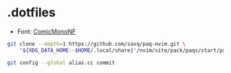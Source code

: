 # .dotfiles

- Font: [ComicMonoNF](https://github.com/xtevenx/ComicMonoNF)

```sh
git clone --depth=1 https://github.com/savq/paq-nvim.git \
    "${XDG_DATA_HOME:-$HOME/.local/share}"/nvim/site/pack/paqs/start/paq-nvim

git config --global alias.cc commit
```
